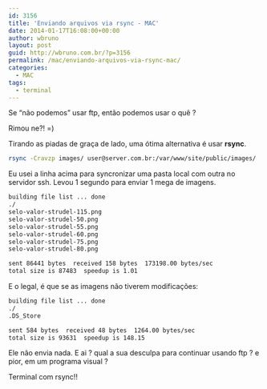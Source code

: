 ```yaml
---
id: 3156
title: 'Enviando arquivos via rsync - MAC'
date: 2014-01-17T16:08:00+00:00
author: wbruno
layout: post
guid: http://wbruno.com.br/?p=3156
permalink: /mac/enviando-arquivos-via-rsync-mac/
categories:
  - MAC
tags:
  - terminal
---
```

Se &#8220;não podemos&#8221; usar ftp, então podemos usar o quê ?

Rimou ne?! =)

Tirando as piadas de graça de lado, uma ótima alternativa é usar **rsync**.

``` bash
rsync -Cravzp images/ user@server.com.br:/var/www/site/public/images/
```

Eu usei a linha acima para syncronizar uma pasta local com outra no servidor ssh. Levou 1 segundo para enviar 1 mega de imagens.

``` bash
building file list ... done
./
selo-valor-strudel-115.png
selo-valor-strudel-50.png
selo-valor-strudel-55.png
selo-valor-strudel-60.png
selo-valor-strudel-75.png
selo-valor-strudel-80.png

sent 86441 bytes  received 158 bytes  173198.00 bytes/sec
total size is 87483  speedup is 1.01
```

E o legal, é que se as imagens não tiverem modificações:

``` bash
building file list ... done
./
.DS_Store

sent 584 bytes  received 48 bytes  1264.00 bytes/sec
total size is 93631  speedup is 148.15
```

Ele não envia nada. E ai ? qual a sua desculpa para continuar usando ftp ? e pior, em um programa visual ?

Terminal com rsync!!

